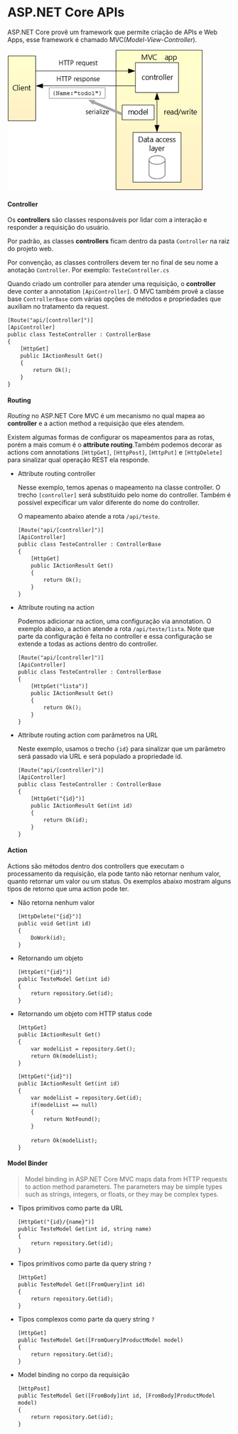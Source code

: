 # ASP.NET Core APIs
ASP.NET Core provê um framework que permite criação de APIs e Web Apps, esse framework é chamado MVC(*Model-View-Controller*).

![ASP.NET Core API](architecture.png)

#### Controller

Os **controllers** são classes responsáveis por lidar com a interação e responder a requisição do usuário.

Por padrão, as classes **controllers** ficam dentro da pasta `Controller` na raiz do projeto web.

Por convenção, as classes controllers devem ter no final de seu nome a anotação `Controller`. Por exemplo: `TesteController.cs`

Quando criado um controller para atender uma requisição, o **controller** deve conter a annotation `[ApiController]`. O MVC também provê a classe base `ControllerBase` com várias opções de métodos e propriedades que auxiliam no tratamento da request.

```
[Route("api/[controller]")]
[ApiController]
public class TesteController : ControllerBase
{        
    [HttpGet]
    public IActionResult Get()
    {
        return Ok();
    }
}
```

#### Routing

*Routing* no ASP.NET Core MVC é um mecanismo no qual mapea ao **controller** e a action method a requisição que eles atendem.

Existem algumas formas de configurar os mapeamentos para as rotas, porém a mais comum é o **attribute routing**.Também podemos decorar as actions com annotations `[HttpGet]`, `[HttpPost]`, `[HttpPut]` e `[HttpDelete]` para sinalizar qual operação REST ela responde.

- Attribute routing controller

    Nesse exemplo, temos apenas o mapeamento na classe controller. O trecho `[controller]` será substituído pelo nome do controller. Também é possível expecificar um valor diferente do nome do controller.

    O mapeamento abaixo atende a rota `/api/teste`.
    ```
    [Route("api/[controller]")]
    [ApiController]
    public class TesteController : ControllerBase
    {        
        [HttpGet]
        public IActionResult Get()
        {
            return Ok();
        }
    }
    ```

- Attribute routing na action

    Podemos adicionar na action, uma configuração via annotation. O exemplo abaixo, a action atende a rota `/api/teste/lista`. Note que parte da configuração é feita no controller e essa configuração se extende a todas as actions dentro do controller.
    ```
    [Route("api/[controller]")]
    [ApiController]
    public class TesteController : ControllerBase
    {        
        [HttpGet("lista")]
        public IActionResult Get()
        {
            return Ok();
        }
    }
    ```

- Attribute routing action com parâmetros na URL

    Neste exemplo, usamos o trecho `{id}` para sinalizar que um parâmetro será passado via URL e será populado a propriedade id.
    ```
    [Route("api/[controller]")]
    [ApiController]
    public class TesteController : ControllerBase
    {        
        [HttpGet("{id}")]
        public IActionResult Get(int id)
        {
            return Ok(id);
        }
    }
    ```
#### Action
Actions são métodos dentro dos controllers que executam o processamento da requisição, ela pode tanto não retornar nenhum valor, quanto retornar um valor ou um status. Os exemplos abaixo mostram alguns tipos de retorno que uma action pode ter.

- Não retorna nenhum valor
    ```
    [HttpDelete("{id}")]
    public void Get(int id)
    {
        DoWork(id);
    }
    ```

- Retornando um objeto
    ```
    [HttpGet("{id}")]
    public TesteModel Get(int id)
    {
        return repository.Get(id);
    }
    ```

- Retornando um objeto com HTTP status code
    ```
    [HttpGet]
    public IActionResult Get()
    {
        var modelList = repository.Get();
        return Ok(modelList);
    }
    ```
    ```
    [HttpGet("{id}")]
    public IActionResult Get(int id)
    {
        var modelList = repository.Get(id);
        if(modelList == null)
        {
            return NotFound();
        }

        return Ok(modelList);
    }
    ```

#### Model Binder
>Model binding in ASP.NET Core MVC maps data from HTTP requests to action method parameters. The parameters may be simple types such as strings, integers, or floats, or they may be complex types. 

- Tipos primitivos como parte da URL
    ```
    [HttpGet("{id}/{name}")]
    public TesteModel Get(int id, string name)
    {
        return repository.Get(id);
    }
    ```
- Tipos primitivos como parte da query string `?`
    ```
    [HttpGet]
    public TesteModel Get([FromQuery]int id)
    {
        return repository.Get(id);
    }
    ```
- Tipos complexos como parte da query string `?`
    ```
    [HttpGet]
    public TesteModel Get([FromQuery]ProductModel model)
    {
        return repository.Get(id);
    }
    ```
- Model binding no corpo da requisição
    ```
    [HttpPost]
    public TesteModel Get([FromBody]int id, [FromBody]ProductModel model)
    {
        return repository.Get(id);
    }
    ```